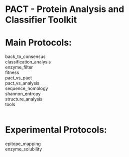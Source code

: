 # PACT - Protein Analysis and Classifier Toolkit

# Main Protocols:<br />
back_to_consensus<br />
classification_analysis<br />
enzyme_filter<br />
fitness<br />
pact_vs_pact<br />
pact_vs_analysis<br />
sequence_homology<br />
shannon_entropy<br />
structure_analysis<br />
tools<br />
<br />
# Experimental Protocols:<br />
epitope_mapping<br />
enzyme_solubility<br />
